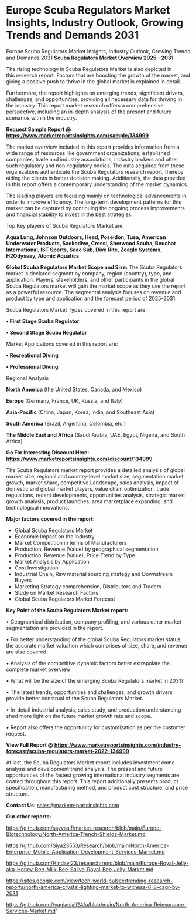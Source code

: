 # Europe Scuba Regulators Market Insights, Industry Outlook, Growing Trends and Demands 2031
 Europe Scuba Regulators Market Insights, Industry Outlook, Growing Trends and Demands 2031
<Strong> Scuba Regulators Market Overview 2025 - 2031</strong>

The rising technology in Scuba Regulators Market is also depicted in this research report. Factors that are boosting the growth of the market, and giving a positive push to thrive in the global market is explained in detail.

Furthermore, the report highlights on emerging trends, significant drivers, challenges, and opportunities, providing all necessary data for thriving in the industry. This report market research offers a comprehensive perspective, including an in-depth analysis of the present and future scenarios within the industry.

<strong>Request Sample Report @ <a href=https://www.marketreportsinsights.com/sample/134999>https://www.marketreportsinsights.com/sample/134999</a></strong>

The market overview included in this report provides information from a wide range of resources like government organizations, established companies, trade and industry associations, industry brokers and other such regulatory and non-regulatory bodies. The data acquired from these organizations authenticate the Scuba Regulators research report, thereby aiding the clients in better decision making. Additionally, the data provided in this report offers a contemporary understanding of the market dynamics.

The leading players are focusing mainly on technological advancements in order to improve efficiency. The long-term development patterns for this market can be captured by continuing the ongoing process improvements and financial stability to invest in the best strategies.

Top Key players of Scuba Regulators Market are:

<strong>Aqua Lung, Johnson Outdoors, Head, Poseidon, Tusa, American Underwater Products, Saekodive, Cressi, Sherwood Scuba, Beuchat International, IST Sports, Seac Sub, Dive Rite, Zeagle Systems, H2Odyssey, Atomic Aquatics</strong>

<strong><b>Global Scuba Regulators Market Scope and Size:</b></strong>
The Scuba Regulators market is declared segment by company, region (country), type, and application. Players, stakeholders, and other participants in the global Scuba Regulators market will gain the market scope as they use the report as a powerful resource. The segmental analysis focuses on revenue and product by type and application and the forecast period of 2025-2031.

Scuba Regulators Market Types covered in this report are:

<strong>• First Stage Scuba Regulator

• Second Stage Scuba Regulator</strong>

Market Applications covered in this report are:

<strong>• Recreational Diving

• Professional Diving</strong> 

Regional Analysis

<strong>North America</strong> (the United States, Canada, and Mexico)

<strong>Europe</strong> (Germany, France, UK, Russia, and Italy)

<strong>Asia-Pacific</strong> (China, Japan, Korea, India, and Southeast Asia)

<strong>South America</strong> (Brazil, Argentina, Colombia, etc.)

<strong>The Middle East and Africa</strong> (Saudi Arabia, UAE, Egypt, Nigeria, and South Africa)

<strong>Go For Interesting Discount Here: <a href=https://www.marketreportsinsights.com/discount/134999>https://www.marketreportsinsights.com/discount/134999</a></strong>

The Scuba Regulators market report provides a detailed analysis of global market size, regional and country-level market size, segmentation market growth, market share, competitive Landscape, sales analysis, impact of domestic and global market players, value chain optimization, trade regulations, recent developments, opportunities analysis, strategic market growth analysis, product launches, area marketplace expanding, and technological innovations.

<strong><b>Major factors covered in the report:</b></strong>
<ul>
  <li>Global Scuba Regulators Market </li>
  <li>Economic Impact on the Industry</li>
  <li>Market Competition in terms of Manufacturers</li>
  <li>Production, Revenue (Value) by geographical segmentation</li>
  <li>Production, Revenue (Value), Price Trend by Type</li>
  <li>Market Analysis by Application</li>
  <li>Cost Investigation</li>
  <li>Industrial Chain, Raw material sourcing strategy and Downstream Buyers</li>
  <li>Marketing Strategy comprehension, Distributors and Traders</li>
  <li>Study on Market Research Factors</li>
  <li>Global Scuba Regulators Market Forecast</li>
</ul>

<strong><b>Key Point of the Scuba Regulators Market report:</b></strong>

• Geographical distribution, company profiling, and various other market segmentation are provided in the report.

• For better understanding of the global Scuba Regulators market status, the accurate market valuation which comprises of size, share, and revenue are also covered.

• Analysis of the competitive dynamic factors better extrapolate the complete market overview

• What will be the size of the emerging Scuba Regulators market in 2031?

• The latest trends, opportunities and challenges, and growth drivers provide better construal of the Scuba Regulators Market.

• In-detail industrial analysis, sales study, and production understanding shed more light on the future market growth rate and scope.

• Report also offers the opportunity for customization as per the customer request.

<strong><b>View Full Report @ <a href=https://www.marketreportsinsights.com/industry-forecast/scuba-regulators-market-2022-134999>https://www.marketreportsinsights.com/industry-forecast/scuba-regulators-market-2022-134999</a></b></strong>


At last, the Scuba Regulators Market report includes investment come analysis and development trend analysis. The present and future opportunities of the fastest growing international industry segments are coated throughout this report. This report additionally presents product specification, manufacturing method, and product cost structure, and price structure.

<strong>Contact Us:</strong>
sales@marketreportsinsights.com

<strong>Our other reports:</strong>

<a href=https://github.com/sayysaif/market-research/blob/main/Europe-Biotechnology/North-America-Trench-Shields-Market.md>https://github.com/sayysaif/market-research/blob/main/Europe-Biotechnology/North-America-Trench-Shields-Market.md</a>

<a href=https://github.com/Siya23553/Research/blob/main/North-America-Enterprise-Mobile-Application-Development-Services-Market.md>https://github.com/Siya23553/Research/blob/main/North-America-Enterprise-Mobile-Application-Development-Services-Market.md</a>

<a href=https://github.com/Hindavi23/researchtrend/blob/main/Europe-Royal-Jelly-aka-Honey-Bee-Milk-Bee-Saliva-Royal-Bee-Jelly-Market.md>https://github.com/Hindavi23/researchtrend/blob/main/Europe-Royal-Jelly-aka-Honey-Bee-Milk-Bee-Saliva-Royal-Bee-Jelly-Market.md</a>

<a href=https://sites.google.com/view/tech-world-pulsee/trending-research-reports/north-america-crystal-lighting-market-to-witness-6-8-cagr-by-2031>https://sites.google.com/view/tech-world-pulsee/trending-research-reports/north-america-crystal-lighting-market-to-witness-6-8-cagr-by-2031</a>

<a href=https://github.com/tyagianjali24/a/blob/main/North-America-Reinsurance-Services-Market.md>https://github.com/tyagianjali24/a/blob/main/North-America-Reinsurance-Services-Market.md</a>"
